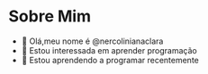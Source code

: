 # Sobre Mim

- 👋 Olá,meu nome é @nercolinianaclara
- 👀 Estou interessada em aprender programação 
- 🌱 Estou aprendendo a programar recentemente

<!---
nercolinianaclara/nercolinianaclara is a ✨ special ✨ repository because its `README.md` (this file) appears on your GitHub profile.
You can click the Preview link to take a look at your changes.
--->
